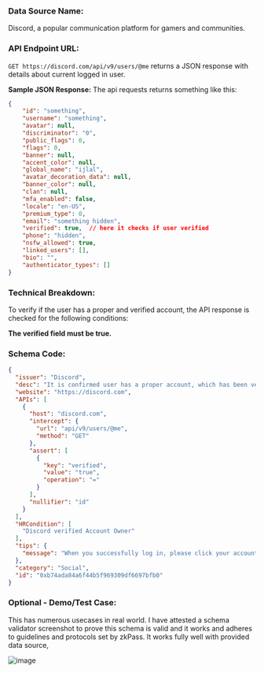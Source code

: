 ### Data Source Name:
Discord, a popular communication platform for gamers and communities.

### API Endpoint URL:
`GET https://discord.com/api/v9/users/@me` returns a JSON response with details about current logged in user.

**Sample JSON Response:**
The api requests returns something like this:
```json
{
    "id": "something",
    "username": "something",
    "avatar": null,
    "discriminator": "0",
    "public_flags": 0,
    "flags": 0,
    "banner": null,
    "accent_color": null,
    "global_name": "ijlal",
    "avatar_decoration_data": null,
    "banner_color": null,
    "clan": null,
    "mfa_enabled": false,
    "locale": "en-US",
    "premium_type": 0,
    "email": "something hidden",
    "verified": true,  // here it checks if user verified
    "phone": "hidden",
    "nsfw_allowed": true,
    "linked_users": [],
    "bio": "",
    "authenticator_types": []
}
```

### Technical Breakdown:
To verify if the user has a proper and verified account, the API response is checked for the following conditions:

**The verified field must be true.**
### Schema Code:
```json
{
  "issuer": "Discord",
  "desc": "It is confirmed user has a proper account, which has been verified from Discord",
  "website": "https://discord.com",
  "APIs": [
    {
      "host": "discord.com",
      "intercept": {
        "url": "api/v9/users/@me",
        "method": "GET"
      },
      "assert": [
        {
          "key": "verified",
          "value": "true",
          "operation": "="
        }
      ],
      "nullifier": "id"
    }
  ],
  "HRCondition": [
    "Discord verified Account Owner"
  ],
  "tips": {
    "message": "When you successfully log in, please click your account on the bottom left corner and wait."
  },
  "category": "Social",
  "id": "0xb74ada84a6f44b5f969309df6697bfb0"
}

```

### Optional - Demo/Test Case:
This has numerous usecases in real world. I have attested a schema validator screenshot to prove this schema is valid and it works and adheres to guidelines and protocols set by zkPass. It works fully well with provided data source,

![image](https://github.com/user-attachments/assets/6731d409-79a3-47fb-a768-bb9dbaf405d9)
